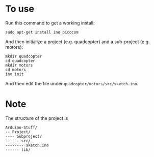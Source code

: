 # To use

Run this command to get a working install:

    sudo apt-get install ino picocom

And then initialize a project (e.g. quadcopter) and a sub-project (e.g. motors):

    mkdir quadcopter
    cd quadcopter
    mkdir motors
    cd motors
    ino init

And then edit the file under `quadcopter/motors/src/sketch.ino`.

# Note

The structure of the project is

    Arduino-Stuff/
    -- Project/
    ---- Subproject/
    ------ src/
    -------- sketch.ino
    ------ lib/

